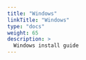 ```yaml
---
title: "Windows"
linkTitle: "Windows"
type: "docs"
weight: 65
description: >
  Windows install guide
---
```

